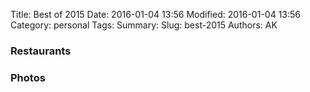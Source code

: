 Title: Best of 2015
Date: 2016-01-04 13:56
Modified: 2016-01-04 13:56
Category: personal
Tags:
Summary:
Slug: best-2015 
Authors: AK

### Restaurants

### Photos


